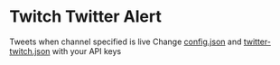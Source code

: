 # Twitch Twitter Alert
 Tweets when channel specified is live
Change [config.json](https://github.com/aimansddiq/twitter-twitch-node/blob/main/config.js) and [twitter-twitch.json](https://github.com/aimansddiq/twitter-twitch-node/blob/main/twitter-twitch.json) with your API keys
